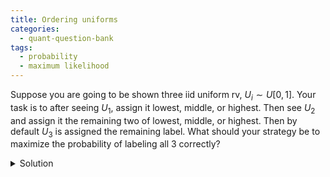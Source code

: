 ```yaml
---
title: Ordering uniforms
categories:
  - quant-question-bank
tags:
  - probability
  - maximum likelihood
---
```


Suppose you are going to be shown three iid uniform rv,
$U_i \sim U[0,1]$. Your task is to after seeing $U_1$, assign it lowest,
middle, or highest. Then see $U_2$ and assign it the remaining two of
lowest, middle, or highest. Then by default $U_3$ is assigned the
remaining label. What should your strategy be to maximize the
probability of labeling all 3 correctly?

<details markdown="block">
  <summary>Solution</summary>
   

Let $L_1$ be the event $U_1$ is the lowest, and $W_i$ be the event
we win the game of guessing the relative order of $i$ uniforms.s
If we pick lowest for $U_1=u$, our probability of winning is the
probability of guessing the relative order of the last two correctly
times the probability of the last two being larger than $u$. That is

$$\mathrm{Pr}(L_1 \cap W_3 \mid U_1=u) = (1-u)^2 \mathrm{Pr}(W_2)$$
<!-- $$\mathrm{Pr}(L_1 \cap W  \mid U_1=u) = (1-u)^2 \mathrm{Pr}(\text{win 2 unif game})$$ -->

The probability of winning the two uniform game is $3/4$. This can be
intuitively seen by noting you can only be incorrect when they land on
the same half, and in that case you are only wrong half the time by
exchangeability.

If we instead pick middle for $U_1=u$ our probability of winning is
$2u(1-u)$. Thus we need to find where these two are equal to decide our cutoff.

$2u(1-u) = 3(1-u)^2/4$

Solving this yields $u=3/11$. Therefore we should pick lowest for 
$u_1 < 3/11$, highest for $u_1 > 8/11$, and middle otherwise.
</details>
